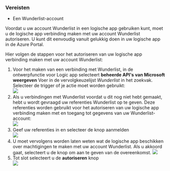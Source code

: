 ### <a name="prerequisites"></a>Vereisten
* Een Wunderlist-account  

Voordat u uw account Wunderlist in een logische app gebruiken kunt, moet u de logische app verbinding maken met uw account Wunderlist autoriseren. U kunt dit eenvoudig vanuit gelukkig doen in uw logische app in de Azure Portal. 

Hier volgen de stappen voor het autoriseren van uw logische app verbinding maken met uw account Wunderlist:

1. Voor het maken van een verbinding met Wunderlist, in de ontwerpfunctie voor Logic app selecteert **beheerde API's van Microsoft weergeven** Voer in de vervolgkeuzelijst *Wunderlist* in het zoekvak. Selecteer de trigger of je actie moet worden gebruikt:  
   ![](./media/connectors-create-api-wunderlist/wunderlist-0.png)
2. Als u verbindingen met Wunderlist voordat u dit nog niet hebt gemaakt, hebt u wordt gevraagd uw referenties Wunderlist op te geven. Deze referenties worden gebruikt voor het autoriseren van uw logische app verbinding maken met en toegang tot gegevens van uw Wunderlist-account:   
   ![](./media/connectors-create-api-wunderlist/wunderlist-1.png)  
3. Geef uw referenties in en selecteer de knop aanmelden  
   ![](./media/connectors-create-api-wunderlist/wunderlist-2.png)  
4. U moet vervolgens worden laten weten wat de logische app beschikken over machtigingen te maken met uw account Wunderlist. Als u akkoord gaat, selecteert u de knop om aan te geven van de overeenkomst. 
   ![](./media/connectors-create-api-wunderlist/wunderlist-4.png)  
5. Tot slot selecteert u de **autoriseren** knop  
   ![](./media/connectors-create-api-wunderlist/wunderlist-5.png)  

